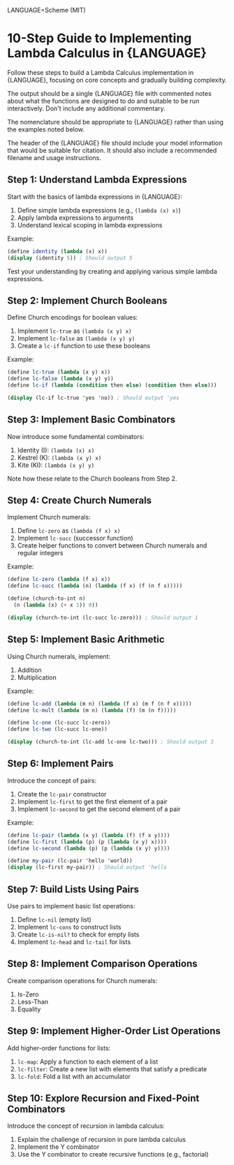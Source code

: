 LANGUAGE=Scheme (MIT)

# 10-Step Guide to Implementing Lambda Calculus in {LANGUAGE}

Follow these steps to build a Lambda Calculus implementation in {LANGUAGE}, focusing on core concepts and gradually building complexity.

The output should be a single {LANGUAGE} file with commented notes about what the functions are designed to do and suitable to be run interactively. Don't include any additional commentary. 

The nomenclature should be appropriate to {LANGUAGE} rather than using the examples noted below. 

The header of the {LANGUAGE} file should include your model information that would be suitable for citation. It should also include a recommended filename and usage instructions. 

## Step 1: Understand Lambda Expressions

Start with the basics of lambda expressions in {LANGUAGE}:
1. Define simple lambda expressions (e.g., `(lambda (x) x)`)
2. Apply lambda expressions to arguments
3. Understand lexical scoping in lambda expressions

Example:
```scheme
(define identity (lambda (x) x))
(display (identity 5)) ; Should output 5
```

Test your understanding by creating and applying various simple lambda expressions.

## Step 2: Implement Church Booleans

Define Church encodings for boolean values:
1. Implement `lc-true` as `(lambda (x y) x)`
2. Implement `lc-false` as `(lambda (x y) y)`
3. Create a `lc-if` function to use these booleans

Example:
```scheme
(define lc-true (lambda (x y) x))
(define lc-false (lambda (x y) y))
(define lc-if (lambda (condition then else) (condition then else)))

(display (lc-if lc-true 'yes 'no)) ; Should output 'yes
```

## Step 3: Implement Basic Combinators

Now introduce some fundamental combinators:
1. Identity (I): `(lambda (x) x)`
2. Kestrel (K): `(lambda (x y) x)`
3. Kite (KI): `(lambda (x y) y)`

Note how these relate to the Church booleans from Step 2.

## Step 4: Create Church Numerals

Implement Church numerals:
1. Define `lc-zero` as `(lambda (f x) x)`
2. Implement `lc-succ` (successor function)
3. Create helper functions to convert between Church numerals and regular integers

Example:
```scheme
(define lc-zero (lambda (f x) x))
(define lc-succ (lambda (n) (lambda (f x) (f (n f x)))))

(define (church-to-int n)
  (n (lambda (x) (+ x 1)) 0))

(display (church-to-int (lc-succ lc-zero))) ; Should output 1
```

## Step 5: Implement Basic Arithmetic

Using Church numerals, implement:
1. Addition
2. Multiplication

Example:
```scheme
(define lc-add (lambda (m n) (lambda (f x) (m f (n f x)))))
(define lc-mult (lambda (m n) (lambda (f) (m (n f)))))

(define lc-one (lc-succ lc-zero))
(define lc-two (lc-succ lc-one))

(display (church-to-int (lc-add lc-one lc-two))) ; Should output 3
```

## Step 6: Implement Pairs

Introduce the concept of pairs:
1. Create the `lc-pair` constructor
2. Implement `lc-first` to get the first element of a pair
3. Implement `lc-second` to get the second element of a pair

Example:
```scheme
(define lc-pair (lambda (x y) (lambda (f) (f x y))))
(define lc-first (lambda (p) (p (lambda (x y) x))))
(define lc-second (lambda (p) (p (lambda (x y) y))))

(define my-pair (lc-pair 'hello 'world))
(display (lc-first my-pair)) ; Should output 'hello
```

## Step 7: Build Lists Using Pairs

Use pairs to implement basic list operations:
1. Define `lc-nil` (empty list)
2. Implement `lc-cons` to construct lists
3. Create `lc-is-nil?` to check for empty lists
4. Implement `lc-head` and `lc-tail` for lists

## Step 8: Implement Comparison Operations

Create comparison operations for Church numerals:
1. Is-Zero
2. Less-Than
3. Equality

## Step 9: Implement Higher-Order List Operations

Add higher-order functions for lists:
1. `lc-map`: Apply a function to each element of a list
2. `lc-filter`: Create a new list with elements that satisfy a predicate
3. `lc-fold`: Fold a list with an accumulator

## Step 10: Explore Recursion and Fixed-Point Combinators

Introduce the concept of recursion in lambda calculus:
1. Explain the challenge of recursion in pure lambda calculus
2. Implement the Y combinator
3. Use the Y combinator to create recursive functions (e.g., factorial)

